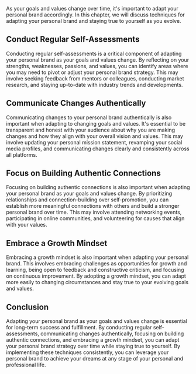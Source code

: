 
As your goals and values change over time, it's important to adapt your personal brand accordingly. In this chapter, we will discuss techniques for adapting your personal brand and staying true to yourself as you evolve.

Conduct Regular Self-Assessments
--------------------------------

Conducting regular self-assessments is a critical component of adapting your personal brand as your goals and values change. By reflecting on your strengths, weaknesses, passions, and values, you can identify areas where you may need to pivot or adjust your personal brand strategy. This may involve seeking feedback from mentors or colleagues, conducting market research, and staying up-to-date with industry trends and developments.

Communicate Changes Authentically
---------------------------------

Communicating changes to your personal brand authentically is also important when adapting to changing goals and values. It's essential to be transparent and honest with your audience about why you are making changes and how they align with your overall vision and values. This may involve updating your personal mission statement, revamping your social media profiles, and communicating changes clearly and consistently across all platforms.

Focus on Building Authentic Connections
---------------------------------------

Focusing on building authentic connections is also important when adapting your personal brand as your goals and values change. By prioritizing relationships and connection-building over self-promotion, you can establish more meaningful connections with others and build a stronger personal brand over time. This may involve attending networking events, participating in online communities, and volunteering for causes that align with your values.

Embrace a Growth Mindset
------------------------

Embracing a growth mindset is also important when adapting your personal brand. This involves embracing challenges as opportunities for growth and learning, being open to feedback and constructive criticism, and focusing on continuous improvement. By adopting a growth mindset, you can adapt more easily to changing circumstances and stay true to your evolving goals and values.

Conclusion
----------

Adapting your personal brand as your goals and values change is essential for long-term success and fulfillment. By conducting regular self-assessments, communicating changes authentically, focusing on building authentic connections, and embracing a growth mindset, you can adapt your personal brand strategy over time while staying true to yourself. By implementing these techniques consistently, you can leverage your personal brand to achieve your dreams at any stage of your personal and professional life.
